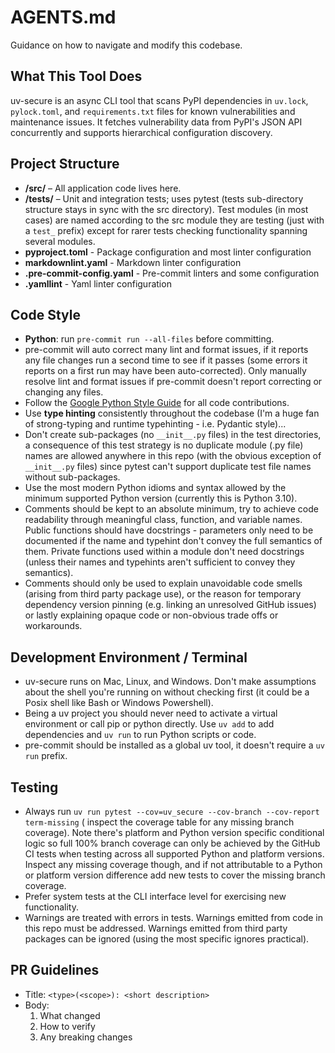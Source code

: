 # AGENTS.md

Guidance on how to navigate and modify this codebase.

## What This Tool Does

uv-secure is an async CLI tool that scans PyPI dependencies in `uv.lock`,
`pylock.toml`, and `requirements.txt` files for known vulnerabilities and
maintenance issues. It fetches vulnerability data from PyPI's JSON API
concurrently and supports hierarchical configuration discovery.

## Project Structure

- **/src/** – All application code lives here.
- **/tests/** – Unit and integration tests; uses pytest (tests sub-directory structure
  stays in sync with the src directory). Test modules (in most cases) are named
  according to the src module they are testing (just with a `test_` prefix) except for
  rarer tests checking functionality spanning several modules.
- **pyproject.toml** - Package configuration and most linter configuration
- **markdownlint.yaml** - Markdown linter configuration
- **.pre-commit-config.yaml** - Pre-commit linters and some configuration
- **.yamllint** - Yaml linter configuration

## Code Style

- **Python**: run `pre-commit run --all-files` before committing.
- pre-commit will auto correct many lint and format issues, if it reports any file
  changes run a second time to see if it passes (some errors it reports on a first run
  may have been auto-corrected). Only manually resolve lint and format issues if
  pre-commit doesn't report correcting or changing any files.
- Follow the
  [Google Python Style Guide](https://google.github.io/styleguide/pyguide.html)
  for all code contributions.
- Use **type hinting** consistently throughout the codebase (I'm a huge fan of
  strong-typing and runtime typehinting - i.e. Pydantic style)...
- Don't create sub-packages (no `__init__.py` files) in the test directories, a
  consequence of this test strategy is no duplicate module (.py file) names are allowed
  anywhere in this repo (with the obvious exception of `__init__.py` files) since pytest
  can't support duplicate test file names without sub-packages.
- Use the most modern Python idioms and syntax allowed by the minimum supported Python
  version (currently this is Python 3.10).
- Comments should be kept to an absolute minimum, try to achieve code readability
  through meaningful class, function, and variable names. Public functions should have
  docstrings - parameters only need to be documented if the name and typehint don't
  convey the full semantics of them. Private functions used within a module don't need
  docstrings (unless their names and typehints aren't sufficient to convey they
  semantics).
- Comments should only be used to explain unavoidable code smells (arising from third
  party package use), or the reason for temporary dependency version pinning (e.g.
  linking an unresolved GitHub issues) or lastly explaining opaque code or non-obvious
  trade offs or workarounds.

## Development Environment / Terminal

- uv-secure runs on Mac, Linux, and Windows. Don't make assumptions about the shell
  you're running on without checking first (it could be a Posix shell like Bash or
  Windows Powershell).
- Being a uv project you should never need to activate a virtual environment or call pip
  or python directly. Use `uv add` to add dependencies and `uv run` to run Python
  scripts or code.
- pre-commit should be installed as a global uv tool, it doesn't require a `uv run`
  prefix.

## Testing

- Always run `uv run pytest --cov=uv_secure --cov-branch --cov-report term-missing` (
  inspect the coverage table for any missing branch coverage). Note there's platform and
  Python version specific conditional logic so full 100% branch coverage can only be
  achieved by the GitHub CI tests when testing across all supported Python and platform
  versions. Inspect any missing coverage though, and if not attributable to a Python
  or platform version difference add new tests to cover the missing branch coverage.
- Prefer system tests at the CLI interface level for exercising new functionality.
- Warnings are treated with errors in tests. Warnings emitted from code in this repo
  must be addressed. Warnings emitted from third party packages can be ignored (using
  the most specific ignores practical).

## PR Guidelines

- Title: `<type>(<scope>): <short description>`
- Body:
  1. What changed
  2. How to verify
  3. Any breaking changes
